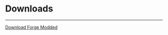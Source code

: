 # Downloads
--------------------------------------------------
[Download Forge Modded](https://drive.google.com/uc?export=download&id=1tUNIRLFoDacEIHtqp2FTs1BLkfmXSAvR)
